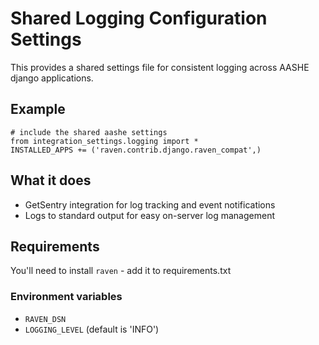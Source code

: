 # Shared Logging Configuration Settings

This provides a shared settings file for consistent logging across AASHE
django applications.

## Example

    # include the shared aashe settings
    from integration_settings.logging import *
    INSTALLED_APPS += ('raven.contrib.django.raven_compat',)

## What it does

  - GetSentry integration for log tracking and event notifications
  - Logs to standard output for easy on-server log management

## Requirements

You'll need to install `raven` - add it to requirements.txt

### Environment variables

  - `RAVEN_DSN`
  - `LOGGING_LEVEL` (default is 'INFO')
